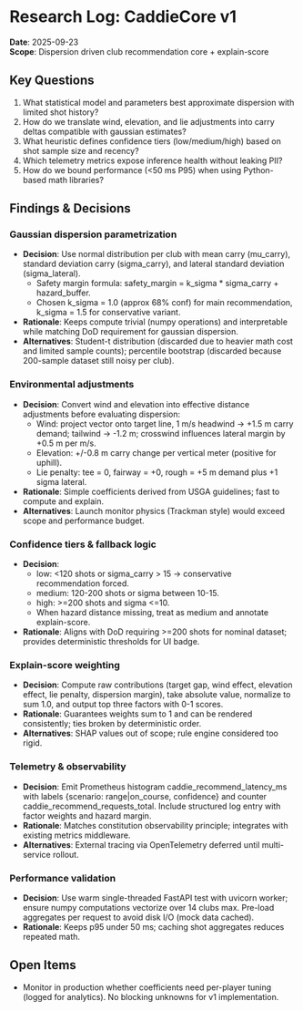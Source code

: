 ﻿# Research Log: CaddieCore v1

**Date**: 2025-09-23  
**Scope**: Dispersion driven club recommendation core + explain-score

## Key Questions
1. What statistical model and parameters best approximate dispersion with limited shot history?  
2. How do we translate wind, elevation, and lie adjustments into carry deltas compatible with gaussian estimates?  
3. What heuristic defines confidence tiers (low/medium/high) based on shot sample size and recency?  
4. Which telemetry metrics expose inference health without leaking PII?  
5. How do we bound performance (<50 ms P95) when using Python-based math libraries?

## Findings & Decisions

### Gaussian dispersion parametrization
- **Decision**: Use normal distribution per club with mean carry (mu_carry), standard deviation carry (sigma_carry), and lateral standard deviation (sigma_lateral).  
  - Safety margin formula: safety_margin = k_sigma * sigma_carry + hazard_buffer.  
  - Chosen k_sigma = 1.0 (approx 68% conf) for main recommendation, k_sigma = 1.5 for conservative variant.  
- **Rationale**: Keeps compute trivial (numpy operations) and interpretable while matching DoD requirement for gaussian dispersion.  
- **Alternatives**: Student-t distribution (discarded due to heavier math cost and limited sample counts); percentile bootstrap (discarded because 200-sample dataset still noisy per club).

### Environmental adjustments
- **Decision**: Convert wind and elevation into effective distance adjustments before evaluating dispersion:  
  - Wind: project vector onto target line, 1 m/s headwind -> +1.5 m carry demand; tailwind -> -1.2 m; crosswind influences lateral margin by +0.5 m per m/s.  
  - Elevation: +/-0.8 m carry change per vertical meter (positive for uphill).  
  - Lie penalty: tee = 0, fairway = +0, rough = +5 m demand plus +1 sigma lateral.  
- **Rationale**: Simple coefficients derived from USGA guidelines; fast to compute and explain.  
- **Alternatives**: Launch monitor physics (Trackman style) would exceed scope and performance budget.

### Confidence tiers & fallback logic
- **Decision**:  
  - low: <120 shots or sigma_carry > 15 -> conservative recommendation forced.  
  - medium: 120-200 shots or sigma between 10-15.  
  - high: >=200 shots and sigma <=10.  
  - When hazard distance missing, treat as medium and annotate explain-score.  
- **Rationale**: Aligns with DoD requiring >=200 shots for nominal dataset; provides deterministic thresholds for UI badge.

### Explain-score weighting
- **Decision**: Compute raw contributions (target gap, wind effect, elevation effect, lie penalty, dispersion margin), take absolute value, normalize to sum 1.0, and output top three factors with 0-1 scores.  
- **Rationale**: Guarantees weights sum to 1 and can be rendered consistently; ties broken by deterministic order.  
- **Alternatives**: SHAP values out of scope; rule engine considered too rigid.

### Telemetry & observability
- **Decision**: Emit Prometheus histogram caddie_recommend_latency_ms with labels {scenario: range|on_course, confidence} and counter caddie_recommend_requests_total. Include structured log entry with factor weights and hazard margin.  
- **Rationale**: Matches constitution observability principle; integrates with existing metrics middleware.  
- **Alternatives**: External tracing via OpenTelemetry deferred until multi-service rollout.

### Performance validation
- **Decision**: Use warm single-threaded FastAPI test with uvicorn worker; ensure numpy computations vectorize over 14 clubs max. Pre-load aggregates per request to avoid disk I/O (mock data cached).  
- **Rationale**: Keeps p95 under 50 ms; caching shot aggregates reduces repeated math.

## Open Items
- Monitor in production whether coefficients need per-player tuning (logged for analytics). No blocking unknowns for v1 implementation.

